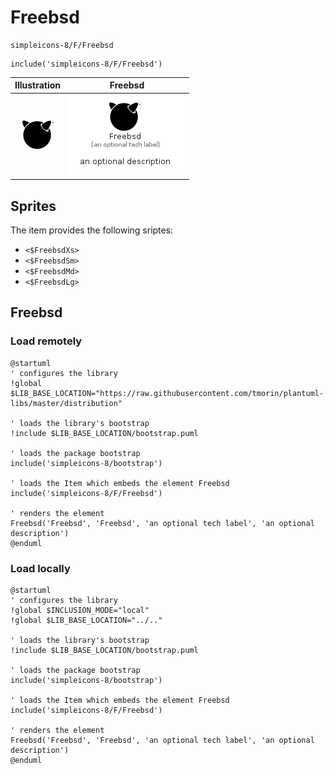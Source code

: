 # Freebsd


```text
simpleicons-8/F/Freebsd
```

```text
include('simpleicons-8/F/Freebsd')
```



| Illustration | Freebsd |
| :---: | :---: |
| ![illustration for Illustration](../../simpleicons-8/F/Freebsd.png) | ![illustration for Freebsd](../../simpleicons-8/F/Freebsd.Local.png) |



## Sprites
The item provides the following sriptes:

- `<$FreebsdXs>`
- `<$FreebsdSm>`
- `<$FreebsdMd>`
- `<$FreebsdLg>`





## Freebsd

### Load remotely
```plantuml
@startuml
' configures the library
!global $LIB_BASE_LOCATION="https://raw.githubusercontent.com/tmorin/plantuml-libs/master/distribution"

' loads the library's bootstrap
!include $LIB_BASE_LOCATION/bootstrap.puml

' loads the package bootstrap
include('simpleicons-8/bootstrap')

' loads the Item which embeds the element Freebsd
include('simpleicons-8/F/Freebsd')

' renders the element
Freebsd('Freebsd', 'Freebsd', 'an optional tech label', 'an optional description')
@enduml
```

### Load locally
```plantuml
@startuml
' configures the library
!global $INCLUSION_MODE="local"
!global $LIB_BASE_LOCATION="../.."

' loads the library's bootstrap
!include $LIB_BASE_LOCATION/bootstrap.puml

' loads the package bootstrap
include('simpleicons-8/bootstrap')

' loads the Item which embeds the element Freebsd
include('simpleicons-8/F/Freebsd')

' renders the element
Freebsd('Freebsd', 'Freebsd', 'an optional tech label', 'an optional description')
@enduml
```


